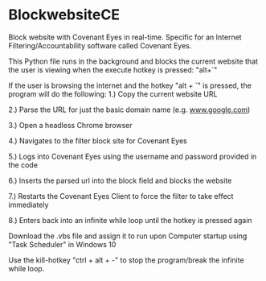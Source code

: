 # BlockwebsiteCE
Block website with Covenant Eyes in real-time. Specific for an Internet Filtering/Accountability software called Covenant Eyes.

This Python file runs in the background and blocks the current website that the user is viewing when the execute hotkey is pressed: "alt+`"

If the user is browsing the internet and the hotkey "alt + `" is pressed, the program will do the following:
1.) Copy the current website URL

2.) Parse the URL for just the basic domain name (e.g. www.google.com)

3.) Open a headless Chrome browser

4.) Navigates to the filter block site for Covenant Eyes

5.) Logs into Covenant Eyes using the username and password provided in the code

6.) Inserts the parsed url into the block field and blocks the website

7.) Restarts the Covenant Eyes Client to force the filter to take effect immediately

8.) Enters back into an infinite while loop until the hotkey is pressed again

Download the .vbs file and assign it to run upon Computer startup using "Task Scheduler" in Windows 10

Use the kill-hotkey "ctrl + alt + -" to stop the program/break the infinite while loop.
